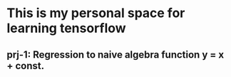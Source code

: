 # This is my personal space for learning tensorflow

## prj-1: Regression to naive algebra function y = x + const.
